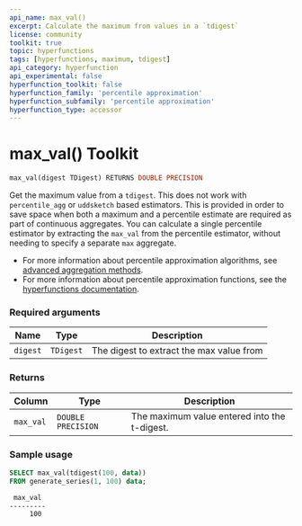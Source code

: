 ```yaml
---
api_name: max_val()
excerpt: Calculate the maximum from values in a `tdigest`
license: community
toolkit: true
topic: hyperfunctions
tags: [hyperfunctions, maximum, tdigest]
api_category: hyperfunction
api_experimental: false
hyperfunction_toolkit: false
hyperfunction_family: 'percentile approximation'
hyperfunction_subfamily: 'percentile approximation'
hyperfunction_type: accessor
---
```


# max_val()  <tag type="toolkit">Toolkit</tag>

```SQL
max_val(digest TDigest) RETURNS DOUBLE PRECISION
```

Get the maximum value from a `tdigest`. This does not work with `percentile_agg`
or `uddsketch` based estimators. This is provided in order to save space when
both a maximum and a percentile estimate are required as part of continuous
aggregates. You can calculate a single percentile estimator by extracting the
`max_val` from the percentile estimator, without needing to specify a separate
`max` aggregate.

*   For more information about percentile approximation algorithms, see
    [advanced aggregation methods][advanced-agg].
*   For more information about percentile approximation functions, see the
    [hyperfunctions documentation][hyperfunctions-percentile-approx].

### Required arguments
|Name|Type|Description|
|-|-|-|
|`digest`|`TDigest`|The digest to extract the max value from|

### Returns
|Column|Type|Description|
|-|-|-|
|`max_val`|`DOUBLE PRECISION`|The maximum value entered into the t-digest.|

### Sample usage

```SQL
SELECT max_val(tdigest(100, data))
FROM generate_series(1, 100) data;
```

```bash
 max_val
---------
     100
```


[advanced-agg]: /timescaledb/:currentVersion:/how-to-guides/hyperfunctions/percentile-approx/advanced-agg/
[hyperfunctions-percentile-approx]: timescaledb/:currentVersion:/how-to-guides/hyperfunctions/percentile-approx/
